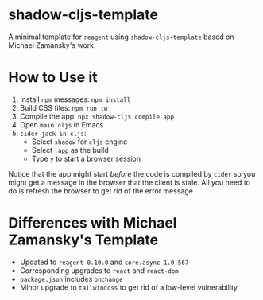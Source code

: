 # shadow-cljs-template #

A minimal template for `reagent` using `shadow-cljs-template` based on
Michael Zamansky's work.

# How to Use it #

1. Install `npm` messages: `npm install`
2. Build CSS files: `npm run tw`
3. Compile the app: `npx shadow-cljs compile app`
4. Open `main.cljs` in Emacs
5. `cider-jack-in-cljs`:
   * Select `shadow` for `cljs` engine
   * Select `:app` as the build
   * Type `y` to start a browser session
   
Notice that the app might start *before* the code is compiled by
`cider` so you might get a message in the browser that the client is
stale. All you need to do is refresh the browser to get rid of the
error message

# Differences with Michael Zamansky's Template #

* Updated to `reagent 0.10.0` and `core.async 1.0.567`
* Corresponding upgrades to `react` and `react-dom`
* `package.json` includes `onchange`
* Minor upgrade to `tailwindcss` to get rid of a low-level
  vulnerability

